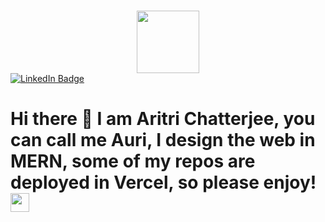 ### 

<div id="header" align="center">
  <img src="https://media.giphy.com/media/HwBlFQZFcAoUcPHZdX/giphy.gif" width="100"/>
</div>

<div id="badges">
  <a href="https://www.linkedin.com/in/aritrichatterjee9">
    <img src="https://img.shields.io/badge/LinkedIn-blue?style=for-the-badge&logo=linkedin&logoColor=white" alt="LinkedIn Badge"/>
  </a>
</div>

<h1>
  Hi there 👋
I am Aritri Chatterjee, you can call me Auri, I design the web in MERN, some of my repos are deployed in Vercel, so please enjoy!
  <img src="https://media.giphy.com/media/hvRJCLFzcasrR4ia7z/giphy.gif" width="30px"/>
</h1>

